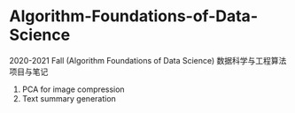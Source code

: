 # Algorithm-Foundations-of-Data-Science
2020-2021 Fall (Algorithm Foundations of Data Science) 数据科学与工程算法项目与笔记

1. PCA for image compression
2. Text summary generation
